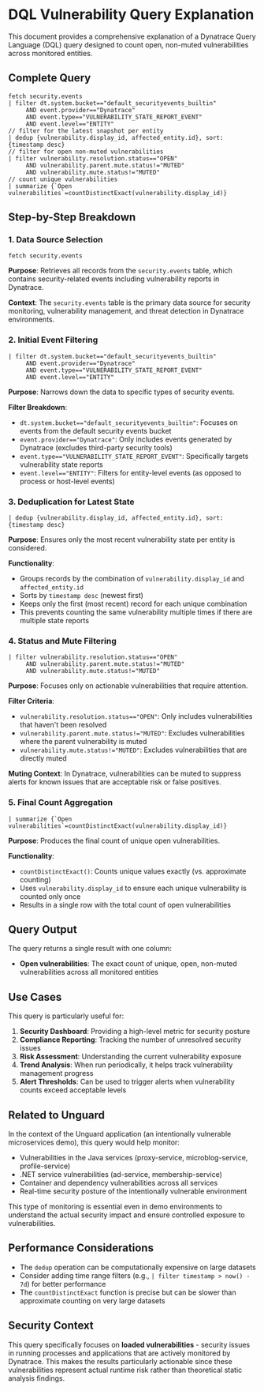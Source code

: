 # DQL Vulnerability Query Explanation

This document provides a comprehensive explanation of a Dynatrace Query Language (DQL) query designed to count open, non-muted vulnerabilities across monitored entities.

## Complete Query

```dql
fetch security.events
| filter dt.system.bucket=="default_securityevents_builtin"
     AND event.provider=="Dynatrace"
     AND event.type=="VULNERABILITY_STATE_REPORT_EVENT"
     AND event.level=="ENTITY"
// filter for the latest snapshot per entity
| dedup {vulnerability.display_id, affected_entity.id}, sort:{timestamp desc}
// filter for open non-muted vulnerabilities
| filter vulnerability.resolution.status=="OPEN"
     AND vulnerability.parent.mute.status!="MUTED"
     AND vulnerability.mute.status!="MUTED"
// count unique vulnerabilities
| summarize {`Open vulnerabilities`=countDistinctExact(vulnerability.display_id)}
```

## Step-by-Step Breakdown

### 1. Data Source Selection
```dql
fetch security.events
```
**Purpose**: Retrieves all records from the `security.events` table, which contains security-related events including vulnerability reports in Dynatrace.

**Context**: The `security.events` table is the primary data source for security monitoring, vulnerability management, and threat detection in Dynatrace environments.

### 2. Initial Event Filtering
```dql
| filter dt.system.bucket=="default_securityevents_builtin"
     AND event.provider=="Dynatrace"
     AND event.type=="VULNERABILITY_STATE_REPORT_EVENT"
     AND event.level=="ENTITY"
```
**Purpose**: Narrows down the data to specific types of security events.

**Filter Breakdown**:
- `dt.system.bucket=="default_securityevents_builtin"`: Focuses on events from the default security events bucket
- `event.provider=="Dynatrace"`: Only includes events generated by Dynatrace (excludes third-party security tools)
- `event.type=="VULNERABILITY_STATE_REPORT_EVENT"`: Specifically targets vulnerability state reports
- `event.level=="ENTITY"`: Filters for entity-level events (as opposed to process or host-level events)

### 3. Deduplication for Latest State
```dql
| dedup {vulnerability.display_id, affected_entity.id}, sort:{timestamp desc}
```
**Purpose**: Ensures only the most recent vulnerability state per entity is considered.

**Functionality**:
- Groups records by the combination of `vulnerability.display_id` and `affected_entity.id`
- Sorts by `timestamp desc` (newest first)
- Keeps only the first (most recent) record for each unique combination
- This prevents counting the same vulnerability multiple times if there are multiple state reports

### 4. Status and Mute Filtering
```dql
| filter vulnerability.resolution.status=="OPEN"
     AND vulnerability.parent.mute.status!="MUTED"
     AND vulnerability.mute.status!="MUTED"
```
**Purpose**: Focuses only on actionable vulnerabilities that require attention.

**Filter Criteria**:
- `vulnerability.resolution.status=="OPEN"`: Only includes vulnerabilities that haven't been resolved
- `vulnerability.parent.mute.status!="MUTED"`: Excludes vulnerabilities where the parent vulnerability is muted
- `vulnerability.mute.status!="MUTED"`: Excludes vulnerabilities that are directly muted

**Muting Context**: In Dynatrace, vulnerabilities can be muted to suppress alerts for known issues that are acceptable risk or false positives.

### 5. Final Count Aggregation
```dql
| summarize {`Open vulnerabilities`=countDistinctExact(vulnerability.display_id)}
```
**Purpose**: Produces the final count of unique open vulnerabilities.

**Functionality**:
- `countDistinctExact()`: Counts unique values exactly (vs. approximate counting)
- Uses `vulnerability.display_id` to ensure each unique vulnerability is counted only once
- Results in a single row with the total count of open vulnerabilities

## Query Output

The query returns a single result with one column:
- **Open vulnerabilities**: The exact count of unique, open, non-muted vulnerabilities across all monitored entities

## Use Cases

This query is particularly useful for:

1. **Security Dashboard**: Providing a high-level metric for security posture
2. **Compliance Reporting**: Tracking the number of unresolved security issues
3. **Risk Assessment**: Understanding the current vulnerability exposure
4. **Trend Analysis**: When run periodically, it helps track vulnerability management progress
5. **Alert Thresholds**: Can be used to trigger alerts when vulnerability counts exceed acceptable levels

## Related to Unguard

In the context of the Unguard application (an intentionally vulnerable microservices demo), this query would help monitor:

- Vulnerabilities in the Java services (proxy-service, microblog-service, profile-service)
- .NET service vulnerabilities (ad-service, membership-service)  
- Container and dependency vulnerabilities across all services
- Real-time security posture of the intentionally vulnerable environment

This type of monitoring is essential even in demo environments to understand the actual security impact and ensure controlled exposure to vulnerabilities.

## Performance Considerations

- The `dedup` operation can be computationally expensive on large datasets
- Consider adding time range filters (e.g., `| filter timestamp > now() - 7d`) for better performance
- The `countDistinctExact` function is precise but can be slower than approximate counting on very large datasets

## Security Context

This query specifically focuses on **loaded vulnerabilities** - security issues in running processes and applications that are actively monitored by Dynatrace. This makes the results particularly actionable since these vulnerabilities represent actual runtime risk rather than theoretical static analysis findings.